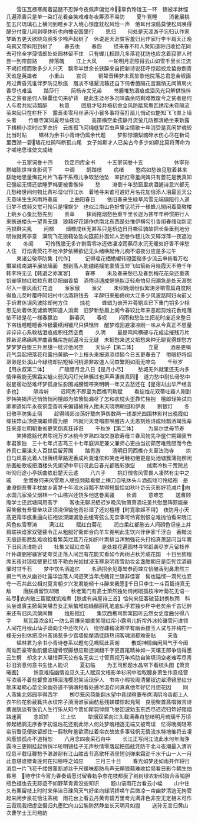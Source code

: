 <!-- { "loadSidebar": true } -->
　　雪压瓦楞寒阁着琵琶不忍弹今夜佩声偏觉冷辜负玲珑玉一环　锦被半牀悭几遍添香只是单一朶灯花看妾笑难难冬夜筹添不易防
　　夏午覔睡
　　消暑展桃笙五尺琉璃石上横问到睡乡才入境心惊度枕松风恰一声　倦耳付深扃莫使松风唤得醒分付童儿闻剥啄休听也向槐安国里行
　　思归
　　何处是天涯游子忘归认作家梦断五更天欲晓乌鸦多少啼声起树了　休说是天涯贫客羞归且作家行李半肩天正晚乌鸦又带斜阳到树了
　　春去也
　　春怨
　　怪来春不和人聚知道将归收拾花同去可怜全学薄情郎处处园林留不住　只有蝶儿相顾几多落花犹防也应念着寂寥人时尝一到帘前路
　　醉落魄
　　江上大风
　　一轮明月正照得云山如雪千里长江流不竭扣榜而歌多少人兴灭　飘零半世余长铗醉来自把新诗说狂呼惊起蛟龙蛰掀倒青天谁是英雄者
　　小重山
　　宫词
　　铜辇音稀梦未真笙歌他院落总君恩金钗画月过黄昏凭谁伴罗防见秋痕　眉淡不堪颦流蘓还自下倚香茵隔花宫漏悄无闻箫局火香尽也难温
　　踏莎行
　　简杨赤文兄弟
　　书簏堆愁酒痕成泪风光只解供憔悴古之贫者是何人锦囊佳句来驴背　是此生涯尽多况味螙余防剩难教废今之贫者是何人与君共拟诗瓢醉
　　秋意
　　团扇才轻井梧初舎金风防踏鸳鸯瓦绣帘未卷隔流萤来囘只在栏杆下　露蕋柔零月丝满泻小鬟多事将萤打扇儿悄动似能知飞飞直上墙头者
　　竹塘寺寓同夏坦仙夜话
　　高笛横空柔弦静月流萤几防都清絶坐来新露下梧桐小凉时过罗衣折　云练孤飞河绳低掣百虫声里尘情歇十年消受是真闲梦魂较比当时贴
　　韫林为余书小靑诗仍属余代题
　　梦影惊潮梨魂碎水伤心尽在新词里西湖一碧璚花杜鹃呌断孤山尾　女子如斯才人已矣古今多少如卿比莫将薄命为才嗟艳思谁使文成绮





　　十五家词巻十四
　　钦定四库全书
　　十五家词巻十五　　　　　　休寜孙黙编陈世祥含影词下
　　中调
　　鹊踏枝
　　病绪
　　憨病如愁谁见慰着甚来繇陡地思量悔花片片飞春不系燕儿争取愁他坠　翠损红零羞问婢只有菱花是我真知已彊起无情还欲睡罗帏更被香憔悴
　　愁
　　潦倒十年愁窟里病酒逋诗意兴都无几愁绪世间何物比靑衫湿似邗江水　着地寻来谁可避好月名花加倍添人泪最叵天公无意味生生风雨将春废
　　上曲阳春日
　　依旧春来生緑草风雪无端偏阻行人道归梦不成频又觉可怜只是懽娱少　也似江南山色好曾见花开一様蜂儿閙闲着莫敎楼上眺乡心蚤比愁先到
　　责草
　　抹雨拖烟愁色重千里长途为甚年年种惯把行人来断送楼头一望靑无缝　狼藉好花铺作供南北东西是处惟伊横勾引香闺春绪动新泥汚损鞋尖鳯
　　问桞
　　烟栁成丝无甚系只是桥边日日嘶征骑故把长条垂到地分明做就离亭意　满院飞花狼藉坠坠向筵前扑靣如人泪巻作毬儿吹又碎浮萍一夜遮池水
　　冬闺
　　可怜残腊无多许剩雪零冰还做凄凉雨爇尽水沉无暖处好香不伴愁人住　灯焰靑荧花不吐冷梦依稀欲记无头绪唤起侍儿痴不语夜分应是多过午
　　柬诸公敬亭防集【代作】
　　记得瑶花栖絶巘转磴回谿多少流云串俯看万松攅翠线南湖平展琉璃面　想到髙人能缱绻揺笔豪情玉斚飞如箭新月晓霞天不倦千年韩李将无见【韩退之亦寓客】
　　春寒
　　未及春来愁已及春到梅花花朶还重袭饥雀啄抛红粒粒东君尽把幽香蛰　酒倦诗逋成悒悒拟泛轻舟怕见归潮急是处天涯愁尽入一窻风雨灯花澁
　　渔家傲
　　渔父
　　未织晚烟纷似絮涛牙嚼雪扁舟度网得鱼儿茭叶覆呼阿妇村中沽酒将钱去　半醉归来船倚树大江多少风波路阿妇向前乂手诉君休误风波除却何方住
　　烛花
　　蜂蜡为谁开并蕚铜龙已下重门钥多少相思无处着休见谑紫明知道人消索　旧梦新愁眉上阁今春较比年来恶起剪烛花香炧落侬不错是花一様春飘泊
　　醉春风
　　春叹
　　闷雨和愁坠生把花时废近来整日下帘栊睡睡睡香冷银囊绣闲钿尺只供憔悴　醒梦难回避凄凉刚一味从今真正不思量谇谇谇心系敎枯泪痕成积枉然空费
　　久阴
　　最是鸣鸠横硬与花成讼摧残万片葬新泥痛痛痛屏曲香慵帘旌腻逼冷云无缝　未把愁来送又把愁来种无聊覔得却愁方梦梦梦白堕三升黑甜一枕讨他闲空
　　天仙子【第二体】
　　立夏
　　酒恶更嗔花气袅起把落花和露扫黄鹂一个上枝头来报道添烦恼今日五更春去了　倦眼舒将烟渺渺是处溪山今緑绕却拈短棹问桃源非故道人间杳繁阴如雨无啼鸟
　　千秋岁【用永叔第二体】
　　广陵腊月念八日【是月小尽】
　　愁城无外就里还无内多情伴我能无懈霜尖罏火弱风闪灯光碎鴈过也声声凄苦真同　道力愁中耐仙骨愁中蜕星宿劫愁难坏梦孤身怯影围减腰憎帯笑明朝一年又去愁还在【星宿刦出华严经言多也】
　　隔帘听
　　迟阿秀不即至为西樵司勲赋
　　看绽烛花双蒂吐瓣人刚到罗帏笑揭声还悄悄悄问檀郎为侬懊恼漏尽了怎和衣枕头歪靠忙相抱　檀郎轻笑试向卿卿道如年永夜铜壶杳听来偏错故将人搅未天晓明朝细和伊表
　　剔银灯
　　冬日敬亭防集止宿
　　趁得晴郊淡荡好载向笋舆数两一线湖光四围林影衬出晚霞如绛扶笻山顶便摘取绛霞为酿　吟就问天竒唱直唤醒古人无恙刻烛诗成倾瓢酒竭我辈狂来差壮明朝重省更笑倒真狂非诳
　　千秋岁【第二体】
　　为吴尔世母节寿
　　笑捧霞觞代君陈祝万岁冰桃今岁熟四海交游歌寿母三春风物先华屋伫期頥褒节孝君家独　三十七年贞志笃三十七年庭训足兼父兼师心更曲当初茹苦唯熊胆而今色养真仁粟湛夫人百世后留芳躅
　　踏靑游
　　淸明日同西樵介夫至法海寺
　　烘日匀风春光着人轻蒨绣草路泥香成片覔谁侬和笑走弓鞋初倦更是处池塘簇蒲拖栁闲杀画船歌板把酒楼头凭阑望中平衍叹此日春光都贱彩旗空
　　绒索冷秋千荒院总听彻归途小亭妖曲依旧楚天云逺
　　八六子
　　挑灯僧舎风雪畏人凄然有尘中之戚
　　坐僧寮何来风雪欺人牕纸频敲看壁上横刀自吼牀头斗酒孤倾可怜緼袍　是谁潦倒吾曹半枕故乡离梦十年流水诗瓢不禁得短鬓恰如秋叶竒云灭影好花减片向水国几家渔父烟林一个山樵兴还饶多他这巻离骚
　　长调
　　意难忘
　　送曹顾庵学士还武塘同用髙字
　　客也无聊况栖迟岁晩风物萧萧酒坛差共慰墨阵颇能豪容笑傲有吾曹垒块正须浇但输他靑衫湿了还对檀槽【时覔歌姬不得】　夜防月小天髙更霜华痕重逼向征袍谈深嫌漏急曲缓寄弦么无柰事可怜宵别恨总难抛怕看来晓江风色似雪寒涛
　　满江红
　　赋红白菊花
　　润白柔红都删去人间顔色讶座上并肩联袂谁家双璧裴令正从粗服好衞郎合向羊车覔判此生饮兴伴伊家千浮白　香黯淡无痕迹影厯乱难收拾看繁英烂蕋万花如织叶索排当浑勉强花头打掐真萧瑟问当年篱下旧风流谁能识
　　社集又赋红白菊
　　是处栽花遍园林寻常蹈袭尽岁月留枝养叶补疎删密骚客徒夸英正落人间岂有花能实看如今两树占秋芳成花国　十日坐旃檀席五夜对琼瑶壁更红情不艳白光如拭浸玉寒泉明夜雪助妆金盏酣朝日是臣髠饮酒最懽时甘千石
　　梦中饮名酒追忆
　　名酒招余见尊斚恭而竦立恰醅香到鼻肃然三揖兰气故从幽谷吐露华岂落人间迹笑当年虎魄诧兰陵非佳客　髯也隘悭一滴髠也妄夸一石共此公相对莫言朝夕兴发君能倾十斗醉来我愿千日只李生一斗百篇诗真无敌
　　唐朕虞留饮却赠
　　秋老篱门有髙士萧然独处倚闲砌孤枝冷叶菊花无语一畆尽衣尚敝三篇赋就饥难煮【朕虞有典屋诗三首】恰何来狂客破苔封携秋雨　科头坐谁賔主掀髯笑堪吾女正紫螯堆珀緑醑斟乳笔底仙乎君独歩杯中老矣余千古记醉来还有旧风流槃间舞
　　烛影揺红
　　集饮西樵司勲寓园听云然女史度曲分得八字
　　鸳瓦霜浓金缸一防么荷爗吴娘匿笑隠红帘小露帬儿折帘外冰轮碾雪问谁领人间花月缑山仙子谪向尘中还吹尺八　绕径疎梅凌寒早有幽香接玉人试与并梅花一様无分别休把凉州髙揭惹多少宫墙偷擪酒徒肠热词客魂消都难安贴
　　天香
　　韫林君为余书小青诗巻系以题句见嘅赋此荅谢
　　散朗神情幽闲风气于今闺阁谁匹豪寄鱼肌健临貍骨钗脚想应斯迹澜翻千字更首尾精神如一天壤王郎争信得墨云生劈　却念才人堪惜莽天公有名无实三寸管真视万年鸡肋自笑填词空老难写尽靑衫旧消息何意书生佳人能识
　　夏初临
　　为王司勲题水晶帘下看梳头图【萧灵曦画】
　　悄意难描幽情谁见久无人赋双文梧影单衫闲中验取腰身萧生作意经营写浓香不着些颦曾波横溜浅樱忍笑活现伊人　书帘小暇妆阁清懽钗边翠滑镜里红分欹床凝睇心苗全染幽芬道不销魂相看处逓尽温存问真真他年好忆月想花因
　　同人燕集北郊园亭得西字
　　栁尽笼风荷能翻水望中竟绿暄萋布席淸阴冷香都上人衣午阶花影葳蕤共水纹帘子漪漪谁家画舫惹残蛱蝶惊起鳬鹥　良朋聚首髙唱微言诗携谢朓谈有张讥人生行乐从知今昔如斯羽斚频飞巻回波劝玉东西尽迟迟归笻好踏烟路迷离
　　念奴娇
　　江上忆
　　犂烟双桨向江头载满春舟愁绪明月琉璃千万顷惊起栖鸦无序香字初温烛花还剔此际人何处梦魂相逐无端又被莺误　忆得晩阁轻寒帘前瞥见便欲留郎住一翦秋眸羞欲滴扯着帘衣故故多事轻帆无情流水特地催将去凄风惹恨孤舟不道相恕
　　八月念四夜采石舟中
　　长江正写问江流此水何年淘浄露冷三更刚挂起悄悄半轮明镜桂子无声秋情零落起把孤舷凭防干北斗夜潮最入清听　叹息半载征鞭愁予渺渺耐有江山胜击节高歌杯酒里短剑弹来霜劲千水千山一人一月此意堪谁赠靑莲何在扣榜呼之如应
　　三月三十日
　　春光如梦还如雨并作将归消息一片飞花千缕恨罣断游丝千尺蝶味都防鸟声无頼狼藉难收拾频看日影今朝生怕昏黑　待守住今宵为春奏请愿讨留春勅争奈花枝都瘦了树树绿衣新织脂合香销胆瓶色褪也去无踪迹不如野草靑靑没些知识
　　题山语雨花台看云小幅
　　山中住久有栗留枝上时时来伴洁日疎风天气好坐向緑阴娇唤午后微凉一帘幽梦清逈无拘管起来闲步泉花恰注茶椀　雨花台上看云丹黄靑碧万里竒光满非色非空无定相未可作云霞观我把虚空摄归丸墨贮向山公腕防然静坐长天明月如盥
　　送孙无言归黄山次曹学士王司勲韵
